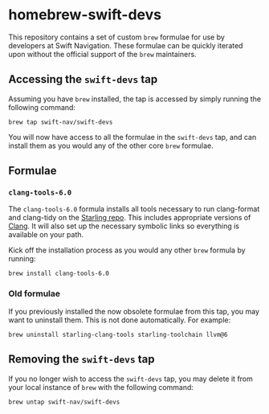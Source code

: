# homebrew-swift-devs
This repository contains a set of custom `brew` formulae for use by developers at Swift Navigation. These formulae can be quickly iterated upon without the official support of the `brew` maintainers.

## Accessing the `swift-devs` tap
Assuming you have `brew` installed, the tap is accessed by simply running the following command:
```
brew tap swift-nav/swift-devs
```

You will now have access to all the formulae in the `swift-devs` tap, and can install them as you would any of the other core `brew` formulae.

## Formulae
### `clang-tools-6.0`
The `clang-tools-6.0` formula installs all tools necessary to run clang-format and clang-tidy on the [Starling repo](https://github.com/swift-nav/starling). This includes appropriate versions of [Clang](http://releases.llvm.org/). It will also set up the necessary symbolic links so everything is available on your path.

Kick off the installation process as you would any other `brew` formula by running:
```
brew install clang-tools-6.0
```

### Old formulae
If you previously installed the now obsolete formulae from this tap, you may want to uninstall them. This is not done automatically. For example:
```
brew uninstall starling-clang-tools starling-toolchain llvm@6
```

## Removing the `swift-devs` tap
If you no longer wish to access the `swift-devs` tap, you may delete it from your local instance of `brew` with the following command:
```
brew untap swift-nav/swift-devs
```
